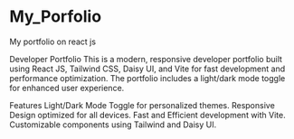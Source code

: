 # My_Porfolio
My portfolio on react js


Developer Portfolio
This is a modern, responsive developer portfolio built using React JS, Tailwind CSS, Daisy UI, and Vite for fast development and performance optimization. The portfolio includes a light/dark mode toggle for enhanced user experience.

Features
Light/Dark Mode Toggle for personalized themes.
Responsive Design optimized for all devices.
Fast and Efficient development with Vite.
Customizable components using Tailwind and Daisy UI.